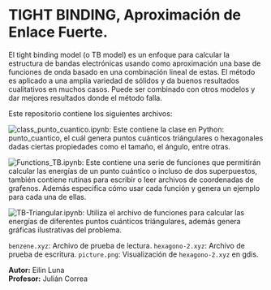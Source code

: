 # TIGHT BINDING, Aproximación de Enlace Fuerte.

El tight binding model (o TB model) es un enfoque para calcular la estructura de bandas electrónicas usando como aproximación una base de funciones de onda basado en una combinación lineal de estas. El método es aplicado a una amplia variedad de sólidos y da buenos resultados cualitativos en muchos casos. Puede ser combinado con otros modelos y dar mejores resultados donde el método falla.

Este repositorio contiene los siguientes archivos:

![class_punto_cuantico.ipynb](https://github.com/eilinlunam/Fisicoquimica-Computacional/blob/master/TIGHT-BINDING/class_punto_cuantico.ipynb): Este contiene la clase en Python: punto_cuantico, el cuál genera puntos cuánticos triángulares o hexagonales dadas ciertas propiedades como el tamaño, el ángulo, entre otras.

![Functions_TB.ipynb](https://github.com/eilinlunam/Fisicoquimica-Computacional/blob/master/TIGHT-BINDING/Functions_TB.ipynb): Este contiene una serie de funciones que permitirán calcular las energías de un punto cuántico o incluso de dos superpuestos, también contiene rutinas para escribir o leer archivos de coordenadas de grafenos. Además especifica cómo usar cada función y genera un ejemplo para cada una de ellas.

![`TB-Triangular.ipynb`](https://github.com/eilinlunam/Fisicoquimica-Computacional/blob/master/TIGHT-BINDING/TB-Triangular.ipynb): Utiliza el archivo de funciones para calcular las energías de diferentes puntos cuánticos triángulares, además genera gráficas ilustrativas del problema.

`benzene.xyz`: Archivo de prueba de lectura.
`hexagono-2.xyz`: Archivo de prueba de escritura.
`picture.png`: Visualización de `hexagono-2.xyz` en gdis.

**Autor:** Eilin Luna  
**Profesor:** Julián Correa  
